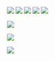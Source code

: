 [![](https://badgen.net/badge/Version/2021.09.18.1/green)](https://calver.org)
[![](https://badgen.net/badge/bot/2021.09.18.1/green)](https://github.com/lts372005/bot)
[![](https://badgen.net/badge/Projects/2021.09.17.0/green)](https://github.com/lts372005/Projects)
[![](https://badgen.net/badge/WinFormsHelper/2021.09.17.0/green)](https://github.com/lts372005/WinFormsHelper)
[![](https://badgen.net/badge/LICENSE/MIT)](LICENSE)

[![](https://github-readme-stats.vercel.app/api?username=lts372005&title_color=00ff00&text_color=00ff00&icon_color=00ff00&bg_color=121212&show_icons=true&include_all_commits=true&count_private=true)](https://github.com/anuraghazra/github-readme-stats)

[![](https://github-readme-stats.vercel.app/api/top-langs/?username=lts372005&title_color=00ff00&text_color=00ff00&bg_color=121212&layout=compact)](https://github.com/anuraghazra/github-readme-stats)

[![](https://github-readme-stats.vercel.app/api/wakatime?username=@lts372005&title_color=00ff00&text_color=00ff00&bg_color=121212&layout=compact)](https://github.com/anuraghazra/github-readme-stats)
